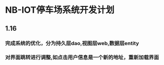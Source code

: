 # NB-IOT停车场系统开发计划

## 1.16

### 完成系统的优化，分为持久层dao,视图层web,数据层entity

### 对界面跳转进行调整,如点击用户信息是一个新的地址，重新加载界面


